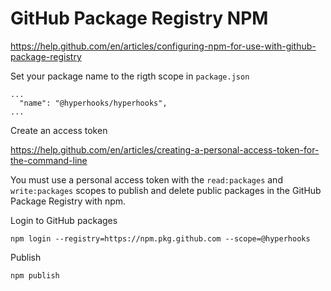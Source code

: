 # GitHub Package Registry NPM

https://help.github.com/en/articles/configuring-npm-for-use-with-github-package-registry

Set your package name to the rigth scope in `package.json`

```
...
  "name": "@hyperhooks/hyperhooks",
...
```

Create an access token

https://help.github.com/en/articles/creating-a-personal-access-token-for-the-command-line

You must use a personal access token with the `read:packages` and `write:packages` scopes to publish and delete public packages in the GitHub Package Registry with npm.

Login to GitHub packages

    npm login --registry=https://npm.pkg.github.com --scope=@hyperhooks

Publish

    npm publish

